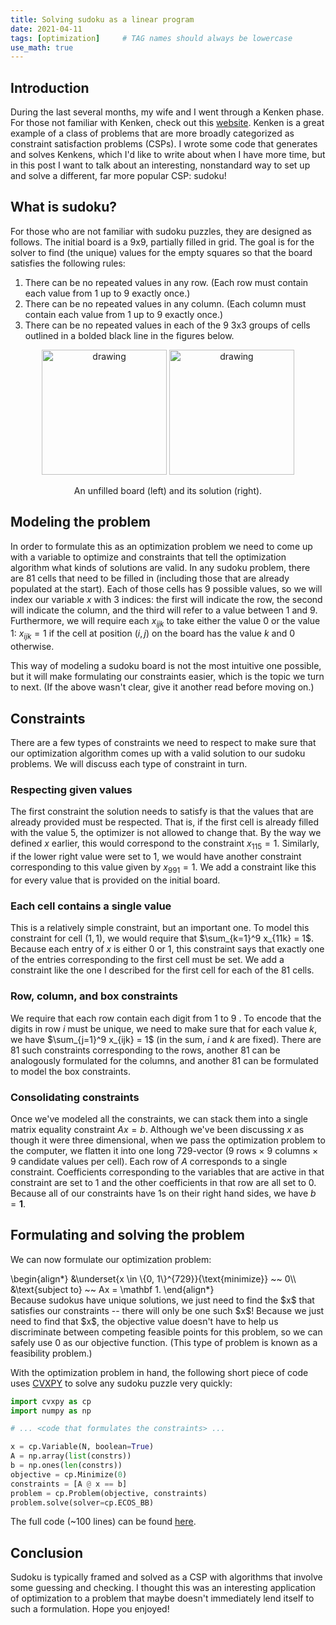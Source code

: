 ```yaml
---
title: Solving sudoku as a linear program
date: 2021-04-11
tags: [optimization]     # TAG names should always be lowercase
use_math: true
---
```


## Introduction
During the last several months, my wife and I went through a Kenken phase. For
those not familiar with Kenken, check out this [website](https://www.kenkenpuzzle.com).
Kenken is a great example of a class of problems that are more broadly categorized as
constraint satisfaction problems (CSPs). I wrote some code that generates and solves Kenkens,
which I'd like to write about when I have more time, but in this post I want to talk about
an interesting, nonstandard way to set up and solve a different, far more popular CSP: sudoku!

## What is sudoku?
For those who are not familiar with sudoku puzzles, they are designed as follows.
The initial board is a 9x9, partially filled in grid. The goal is for the solver
to find (the unique) values for the empty squares so that the board satisfies the following
rules:
1. There can be no repeated values in any row. (Each row must contain each value
  from 1 up to 9 exactly once.)
2. There can be no repeated values in any column. (Each column must contain each
  value from 1 up to 9 exactly once.)
3. There can be no repeated values in each of the 9 3x3 groups of cells outlined
  in a bolded black line in the figures below.

<div align='center'>
<img src="initial.png" alt="drawing" width="200" height="200"/>
<img src="solved.png" alt="drawing" width="200" height="200"/>
<p>An unfilled board (left) and its solution (right).</p>
</div>


## Modeling the problem
In order to formulate this as an optimization problem we need to come up with a
variable to optimize and constraints that tell the optimization algorithm what kinds
of solutions are valid. In any sudoku problem, there are 81 cells that need to
be filled in (including those that are already populated at the start). Each of those
cells has 9 possible values, so we will index our variable $x$ with 3 indices: the first
will indicate the row, the second will indicate the column, and the third will refer to a
value between 1 and 9. Furthermore, we will require each $x_{ijk}$ to take either the
value 0 or the value 1: $x_{ijk} = 1$ if the cell at position $(i, j)$ on the board
has the value $k$ and 0 otherwise.

This way of modeling a sudoku board is not the most intuitive one possible, but it
will make formulating our constraints easier, which is the topic we turn to next. (If
the above wasn't clear, give it another read before moving on.)

## Constraints
There are a few types of constraints we need to respect to make sure that our
optimization algorithm comes up with a valid solution to our sudoku problems. We
will discuss each type of constraint in turn.

### Respecting given values
The first constraint the solution needs to satisfy is that the values that are
already provided must be respected. That is, if the first cell is already
filled with the value 5, the optimizer is not allowed to change that. By the way
we defined $x$ earlier, this would correspond to the constraint $x_{115} = 1$. Similarly,
if the lower right value were set to 1, we would have another constraint corresponding
to this value given by $x_{991} = 1$. We add a constraint like this for every value
that is provided on the initial board.

### Each cell contains a single value
This is a relatively simple constraint, but an important one. To model this constraint
for cell $(1, 1)$, we would require that $\sum_{k=1}^9 x_{11k} = 1$. Because each
entry of $x$ is either 0 or 1, this constraint says that exactly one of the entries
corresponding to the first cell must be set. We add a constraint like the one I described
for the first cell for each of the 81 cells.

### Row, column, and box constraints
We require that each row contain each digit from 1 to 9 . To encode that the digits
in row $i$ must be unique, we need to make sure that for each value $k$, we have
$\sum_{j=1}^9 x_{ijk} = 1$ (in the sum, $i$ and $k$ are fixed). There are 81 such
constraints corresponding to the rows, another 81 can be analogously formulated
for the columns, and another 81 can be formulated to model the box constraints.

### Consolidating constraints
Once we've modeled all the constraints, we can stack them into a single matrix
equality constraint $Ax = b$. Although we've been discussing $x$ as though
it were three dimensional, when we pass the optimization problem to the computer, we
flatten it into one long 729-vector (9 rows $\times$ 9 columns $\times$ 9
candidate values per cell). Each row of $A$ corresponds to a single constraint.
Coefficients corresponding to the variables that are active in that constraint
are set to 1 and the other coefficients in that row are all set to 0. Because
all of our constraints have 1s on their right hand sides, we have $b = \mathbf 1$.

## Formulating and solving the problem
We can now formulate our optimization problem:
<div>
\begin{align*}
  &\underset{x \in \{0, 1\}^{729}}{\text{minimize}} ~~ 0\\
  &\text{subject to} ~~ Ax = \mathbf 1.
\end{align*}
</div>
Because sudokus have unique solutions, we just need to find the $x$ that satisfies
our constraints -- there will only be one such $x$! Because we just need to find that
$x$, the objective value doesn't have to help us discriminate between competing feasible
points for this problem, so we can safely use 0 as our objective function. (This type
of problem is known as a feasibility problem.)

With the optimization problem in hand, the following short piece of code
uses [CVXPY](https://www.cvxpy.org) to solve any sudoku puzzle very quickly:
```python
import cvxpy as cp
import numpy as np

# ... <code that formulates the constraints> ...

x = cp.Variable(N, boolean=True)
A = np.array(list(constrs))
b = np.ones(len(constrs))
objective = cp.Minimize(0)
constraints = [A @ x == b]
problem = cp.Problem(objective, constraints)
problem.solve(solver=cp.ECOS_BB)
```
The full code (~100 lines) can be found [here](https://github.com/gindij/SudokuLP).

## Conclusion
Sudoku is typically framed and solved as a CSP with
algorithms that involve some guessing and checking. I thought this was an interesting
application of optimization to a problem that maybe doesn't immediately lend itself
to such a formulation. Hope you enjoyed!
